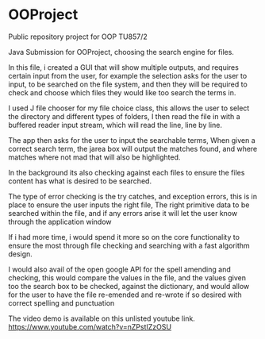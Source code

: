 # OOProject
Public repository project for OOP TU857/2 


Java Submission for OOProject, choosing the search engine for files.


In this file, i created a GUI that will show multiple outputs, and requires certain input from the user, for example the selection asks for the user to input,
to be searched on the file system, and then they will be required to check and choose which files they would like too search the terms in.


I used J file chooser for my file choice class, this allows the user to select the directory and different types of folders, 
I then read the file in with a buffered reader input stream, which will read the line, line by line.

The app then asks for the user to input the searchable terms, When given a correct search term, the jarea box will output the matches found, and where matches where not mad that will also be highlighted.

In the background its also checking against each files to ensure the files content has what is desired to be searched.

The type of error checking is the try catches, and exception errors, this is in place to ensure the user inputs the right file,
The right primitive data to be searched within the file, and if any errors arise it will let the user know through the application window

If i had more time, i would spend it more so on the core functionality to ensure the most through file checking and searching with a fast algorithm design.

I would also avail of the open google API for the spell amending and checking, this would compare the values in the file, and the values given too the search box to be checked,
against the dictionary, and would allow for the user to have the file re-emended and re-wrote if so desired with correct spelling and punctuation


The video demo is available on this unlisted youtube link.
https://www.youtube.com/watch?v=nZPstIZzOSU
